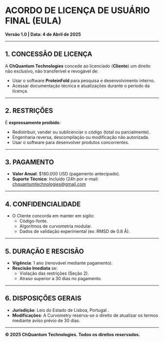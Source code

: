 # ACORDO DE LICENÇA DE USUÁRIO FINAL (EULA)  
**Versão 1.0 | Data: 4 de Abril de 2025**  

---

## 1. **CONCESSÃO DE LICENÇA**  
A **ChQuantum Technologies** concede ao licenciado (**Cliente**) um direito não exclusivo, não transferível e revogável de:  
- Usar o software **ProteinFold** para pesquisa e desenvolvimento interno.  
- Acessar documentação técnica e atualizações durante o período da licença.  

---

## 2. **RESTRIÇÕES**  
É **expressamente proibido**:  
- Redistribuir, vender ou sublicenciar o código (total ou parcialmente).  
- Engenharia reversa, descompilação ou modificação não autorizada.  
- Usar o software para desenvolver produtos concorrentes.  

---

## 3. **PAGAMENTO**  
- **Valor Anual**: $180.000 USD (pagamento antecipado).  
- **Suporte Técnico**: Incluído (24h por e-mail: chquantumtechnologies@gmail.com  

---

## 4. **CONFIDENCIALIDADE**  
- O Cliente concorda em manter em sigilo:  
  - Código-fonte.  
  - Algoritmos de curvometria modular.  
  - Dados de validação experimental (ex: RMSD de 0.8 Å).  

---

## 5. **DURAÇÃO E RESCISÃO**  
- **Vigência**: 1 ano (renovável mediante pagamento).  
- **Rescisão Imediata** se:  
  - Violação das restrições (Seção 2).  
  - Atraso superior a 30 dias no pagamento.  

---

## 6. **DISPOSIÇÕES GERAIS**  
- **Jurisdição**: Leis do Estado de Lisboa, Portugal .  
- **Modificações**: A Curvometry reserva-se o direito de atualizar os termos mediante aviso prévio de 30 dias.  

---

**© 2025 ChQuantum Technologies. Todos os direitos reservados.**
